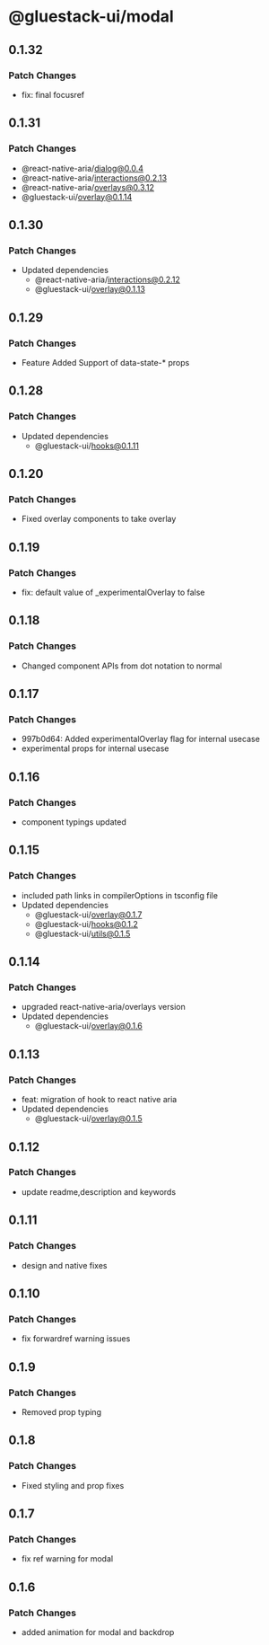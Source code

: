 # @gluestack-ui/modal

## 0.1.32

### Patch Changes

- fix: final focusref

## 0.1.31

### Patch Changes

- @react-native-aria/dialog@0.0.4
- @react-native-aria/interactions@0.2.13
- @react-native-aria/overlays@0.3.12
- @gluestack-ui/overlay@0.1.14

## 0.1.30

### Patch Changes

- Updated dependencies
  - @react-native-aria/interactions@0.2.12
  - @gluestack-ui/overlay@0.1.13

## 0.1.29

### Patch Changes

- Feature
  Added Support of data-state-\* props

## 0.1.28

### Patch Changes

- Updated dependencies
  - @gluestack-ui/hooks@0.1.11

## 0.1.20

### Patch Changes

- Fixed overlay components to take overlay

## 0.1.19

### Patch Changes

- fix: default value of \_experimentalOverlay to false

## 0.1.18

### Patch Changes

- Changed component APIs from dot notation to normal

## 0.1.17

### Patch Changes

- 997b0d64: Added experimentalOverlay flag for internal usecase
- experimental props for internal usecase

## 0.1.16

### Patch Changes

- component typings updated

## 0.1.15

### Patch Changes

- included path links in compilerOptions in tsconfig file
- Updated dependencies
  - @gluestack-ui/overlay@0.1.7
  - @gluestack-ui/hooks@0.1.2
  - @gluestack-ui/utils@0.1.5

## 0.1.14

### Patch Changes

- upgraded react-native-aria/overlays version
- Updated dependencies
  - @gluestack-ui/overlay@0.1.6

## 0.1.13

### Patch Changes

- feat: migration of hook to react native aria
- Updated dependencies
  - @gluestack-ui/overlay@0.1.5

## 0.1.12

### Patch Changes

- update readme,description and keywords

## 0.1.11

### Patch Changes

- design and native fixes

## 0.1.10

### Patch Changes

- fix forwardref warning issues

## 0.1.9

### Patch Changes

- Removed prop typing

## 0.1.8

### Patch Changes

- Fixed styling and prop fixes

## 0.1.7

### Patch Changes

- fix ref warning for modal

## 0.1.6

### Patch Changes

- added animation for modal and backdrop
